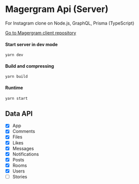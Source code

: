 # Magergram Api (Server)

For Instagram clone on Node.js, GraphQL, Prisma (TypeScript)

[Go to Magergram client repository](https://github.com/magersoft/magergram-client)

#### Start server in dev mode
`yarn dev`

#### Build and compressing
`yarn build`

#### Runtime
`yarn start`

## Data API

- [x] App
- [x] Comments
- [x] Files
- [x] Likes
- [x] Messages
- [x] Notifications
- [x] Posts
- [x] Rooms
- [x] Users
- [ ] Stories
